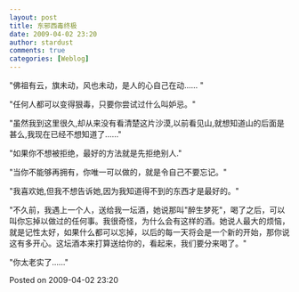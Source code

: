 ```yaml
---
layout: post
title: 东邪西毒终极
date: 2009-04-02 23:20
author: stardust
comments: true
categories: [Weblog]
---
```

"佛祖有云，旗未动，风也未动，是人的心自己在动…… "

"任何人都可以变得狠毒，只要你尝试过什么叫妒忌。"

"虽然我到这里很久,却从来没有看清楚这片沙漠,以前看见山,就想知道山的后面是甚么,我现在已经不想知道了……"

"如果你不想被拒绝，最好的方法就是先拒绝别人."

"当你不能够再拥有，你唯一可以做的，就是令自己不要忘记。"

"我喜欢她,但我不想告诉她,因为我知道得不到的东西才是最好的。"

"不久前，我遇上一个人，送给我一坛酒，她说那叫"醉生梦死"，喝了之后，可以叫你忘掉以做过的任何事。我很奇怪，为什么会有这样的酒。她说人最大的烦恼，就是记性太好，如果什么都可以忘掉，以后的每一天将会是一个新的开始，那你说这有多开心。这坛酒本来打算送给你的，看起来，我们要分来喝了。"

"你太老实了……"

Posted on 2009-04-02 23:20

